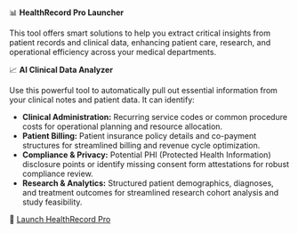 📊 **HealthRecord Pro Launcher**

This tool offers smart solutions to help you extract critical insights from patient records and clinical data, enhancing patient care, research, and operational efficiency across your medical departments.

📈 **AI Clinical Data Analyzer**

Use this powerful tool to automatically pull out essential information from your clinical notes and patient data. It can identify:

* **Clinical Administration:** Recurring service codes or common procedure costs for operational planning and resource allocation.
* **Patient Billing:** Patient insurance policy details and co-payment structures for streamlined billing and revenue cycle optimization.
* **Compliance & Privacy:** Potential PHI (Protected Health Information) disclosure points or identify missing consent form attestations for robust compliance review.
* **Research & Analytics:** Structured patient demographics, diagnoses, and treatment outcomes for streamlined research cohort analysis and study feasibility.

🔗 [Launch HealthRecord Pro](https://script.google.com/macros/s/AKfycbzcEqUlUKKnb-ycNfQpsLDodYdZRyrvdOqu29yh0OSBcAoQ4AEfTT_LQMCx2JlA9d48/exec)
